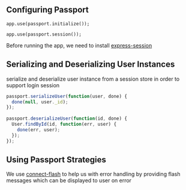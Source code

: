 ## Configuring Passport

`app.use(passport.initialize());`

`app.use(passport.session());`

 Before running the app, we need to install [express-session](https://github.com/expressjs/session)

## Serializing and Deserializing User Instances

 serialize and deserialize user instance from a session store in order to support login session

````javascript
passport.serializeUser(function(user, done) {
  done(null, user._id);
});
 
passport.deserializeUser(function(id, done) {
  User.findById(id, function(err, user) {
    done(err, user);
  });
});
````

## Using Passport Strategies

 We use [connect-flash](https://www.npmjs.org/package/connect-flash) to help us with error handling by providing flash messages which can be displayed to user on error